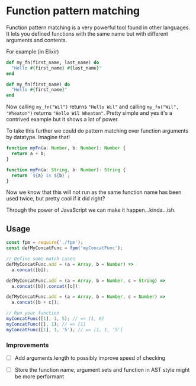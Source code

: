 # Function pattern matching

Function pattern matching is a very powerful tool found in other languages. It lets you defined functions with the same name but with different arguments and contents.

For example (in Elixir)

```elixir
def my_fn(first_name, last_name) do
  "Hello #{first_name} #{last_name}"
end

def my_fn(first_name) do
  "Hello #{first_name}"
end
```

Now calling `my_fn("Wil")` returns `"Hello Wil"` and calling `my_fn("Wil", "Wheaton")` returns `"Hello Wil Wheaton"`. Pretty simple and yes it's a contrived example but it shows a lot of power.

To take this further we could do pattern matching over function arguments by datatype. Imagine that!

```typescript
function myFn(a: Number, b: Number): Number {
  return a + b;
}

function myFn(a: String, b: Number): String {
  return `${a} is ${b}`;
}
```

Now we know that this will not run as the same function name has been used twice, but pretty cool if it did right?

Through the power of JavaScript we can make it happen...kinda...ish.

## Usage

```javascript
const fpm = require('./fpm');
const defMyConcatFunc = fpm('myConcatFunc');

// Define some match cases
defMyConcatFunc.add = (a = Array, b = Number) =>
  a.concat([b]);

defMyConcatFunc.add = (a = Array, b = Number, c = String) =>
  a.concat([b]).concat([c]);

defMyConcatFunc.add = (a = Array, b = Number, c = Number) =>
  a.concat([b + c]);

// Run your function
myConcatFunc([1], 1, 5); // => [1, 6]
myConcatFunc([], 1); // => [1]
myConcatFunc([1], 1, '5'); // => [1, 1, '5']
```

### Improvements

- [ ] Add arguments.length to possibly improve speed of checking

- [ ] Store the function name, argument sets and function in AST style might be more performant



